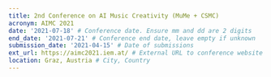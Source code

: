 ```yaml
---
title: 2nd Conference on AI Music Creativity (MuMe + CSMC)
acronym: AIMC 2021
date: '2021-07-18' # Conference date. Ensure mm and dd are 2 digits
end_date: '2021-07-21' # Conference end date, leave empty if unknown
submission_date: '2021-04-15' # Date of submissions
ext_url: https://aimc2021.iem.at/ # External URL to conference website
location: Graz, Austria # City, Country
---
```

